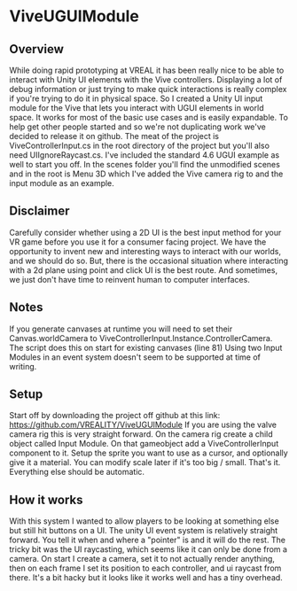 # ViveUGUIModule

## Overview
While doing rapid prototyping at VREAL it has been really nice to be able to interact with Unity UI elements with the Vive controllers. Displaying a lot of debug information or just trying to make quick interactions is really complex if you're trying to do it in physical space. So I created a Unity UI input module for the Vive that lets you interact with UGUI elements in world space. It works for most of the basic use cases and is easily expandable. To help get other people started and so we're not duplicating work we've decided to release it on github. The meat of the project is ViveControllerInput.cs in the root directory of the project but you'll also need UIIgnoreRaycast.cs. I've included the standard 4.6 UGUI example as well to start you off. In the scenes folder you'll find the unmodified scenes and in the root is Menu 3D which I've added the Vive camera rig to and the input module as an example.

## Disclaimer
Carefully consider whether using a 2D UI is the best input method for your VR game before you use it for a consumer facing project. We have the opportunity to invent new and interesting ways to interact with our worlds, and we should do so. But, there is the occasional situation where interacting with a 2d plane using point and click UI is the best route. And sometimes, we just don't have time to reinvent human to computer interfaces.

## Notes
If you generate canvases at runtime you will need to set their Canvas.worldCamera to ViveControllerInput.Instance.ControllerCamera. The script does this on start for existing canvases (line 81)
Using two Input Modules in an event system doesn't seem to be supported at time of writing.

## Setup
Start off by downloading the project off github at this link: https://github.com/VREALITY/ViveUGUIModule
If you are using the valve camera rig this is very straight forward. On the camera rig create a child object called Input Module. On that gameobject add a ViveControllerInput component to it. Setup the sprite you want to use as a cursor, and optionally give it a material. You can modify scale later if it's too big / small. That's it. Everything else should be automatic.

## How it works
With this system I wanted to allow players to be looking at something else but still hit buttons on a UI. The unity UI event system is relatively straight forward. You tell it when and where a "pointer" is and it will do the rest. The tricky bit was the UI raycasting, which seems like it can only be done from a camera. On start I create a camera, set it to not actually render anything, then on each frame I set its position to each controller, and ui raycast from there. It's a bit hacky but it looks like it works well and has a tiny overhead.
